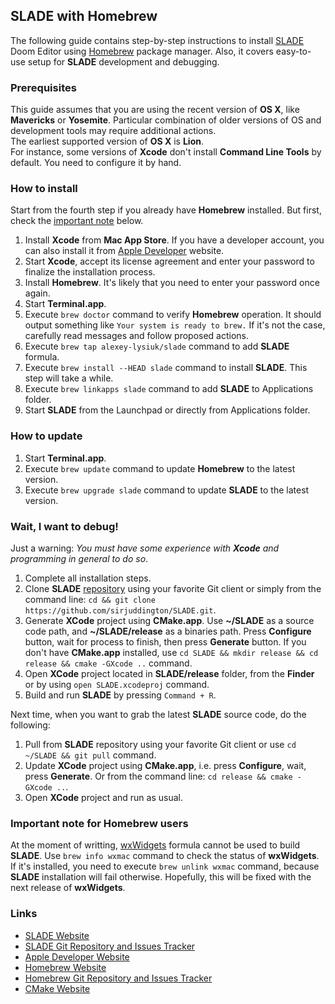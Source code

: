 ## SLADE with Homebrew

The following guide contains step-by-step instructions to install [SLADE](http://slade.mancubus.net/) Doom Editor using [Homebrew](http://brew.sh/) package manager. Also, it covers easy-to-use setup for **SLADE** development and debugging.

### Prerequisites

This guide assumes that you are using the recent version of **OS X**, like **Mavericks** or **Yosemite**. Particular combination of older versions of OS and development tools may require additional actions.  
The earliest supported version of **OS X** is **Lion**.  
For instance, some versions of **Xcode** don't install **Command Line Tools** by default. You need to configure it by hand.

### How to install

Start from the fourth step if you already have **Homebrew** installed. But first, check the [important note](#important-note-for-homebrew-users) below.

1. Install **Xcode** from **Mac App Store**. If you have a developer account, you can also install it from [Apple Developer](https://developer.apple.com/downloads/) website.
2. Start **Xcode**, accept its license agreement and enter your password to finalize the installation process.
3. Install **Homebrew**. It's likely that you need to enter your password once again.
4. Start **Terminal.app**.
5. Execute `brew doctor` command to verify **Homebrew** operation. It should output something like `Your system is ready to brew.` If it's not the case, carefully read messages and follow proposed actions.
6. Execute `brew tap alexey-lysiuk/slade` command to add **SLADE** formula.
7. Execute `brew install --HEAD slade` command to install **SLADE**. This step will take a while.
8. Execute `brew linkapps slade` command to add **SLADE** to Applications folder.
9. Start **SLADE** from the Launchpad or directly from Applications folder.

### How to update

1. Start **Terminal.app**.
2. Execute `brew update` command to update **Homebrew** to the latest version.
3. Execute `brew upgrade slade` command to update **SLADE** to the latest version.

### Wait, I want to debug!

Just a warning: _You must have some experience with **Xcode** and programming in general to do so_.

1. Complete all installation steps.
2. Clone **SLADE** [repository](https://github.com/sirjuddington/SLADE) using your favorite Git client or simply from the command line: `cd && git clone https://github.com/sirjuddington/SLADE.git`.
3. Generate **XCode** project using **CMake.app**. Use **~/SLADE** as a source code path, and **~/SLADE/release** as a binaries path. Press **Configure** button, wait for process to finish, then press **Generate** button. If you don't have **CMake.app** installed, use `cd SLADE && mkdir release && cd release && cmake -GXcode ..` command.
4. Open **XCode** project located in **SLADE/release** folder, from the **Finder** or by using `open SLADE.xcodeproj` command.
5. Build and run **SLADE** by pressing `Command + R`.

Next time, when you want to grab the latest **SLADE** source code, do the following:

1. Pull from **SLADE** repository using your favorite Git client or use `cd ~/SLADE && git pull` command.
2. Update **XCode** project using **CMake.app**, i.e. press **Configure**, wait, press **Generate**. Or from the command line: `cd release && cmake -GXcode ..`.
3. Open **XCode** project and run as usual.

### Important note for Homebrew users

At the moment of writting, [wxWidgets](https://www.wxwidgets.org/) formula cannot be used to build **SLADE**. Use `brew info wxmac` command to check the status of **wxWidgets**. If it's installed, you need to execute `brew unlink wxmac` command, because **SLADE** installation will fail otherwise. Hopefully, this will be fixed with the next release of **wxWidgets**.

### Links

* [SLADE Website](http://slade.mancubus.net/)
* [SLADE Git Repository and Issues Tracker](https://github.com/sirjuddington/SLADE)
* [Apple Developer Website](https://developer.apple.com/)
* [Homebrew Website](http://brew.sh/)
* [Homebrew Git Repository and Issues Tracker](https://github.com/Homebrew/homebrew)
* [CMake Website](http://www.cmake.org/)
